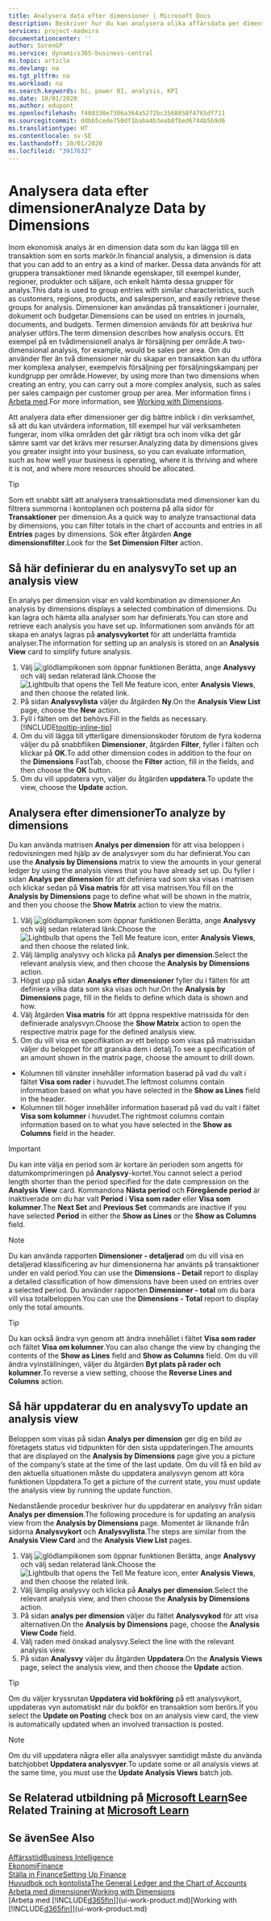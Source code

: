 ```yaml
---
title: Analysera data efter dimensioner | Microsoft Docs
description: Beskriver hur du kan analysera olika affärsdata per dimension.
services: project-madeira
documentationcenter: ''
author: SorenGP
ms.service: dynamics365-business-central
ms.topic: article
ms.devlang: na
ms.tgt_pltfrm: na
ms.workload: na
ms.search.keywords: bi, power BI, analysis, KPI
ms.date: 10/01/2020
ms.author: edupont
ms.openlocfilehash: f408330e7306a364a5272bc3568858f4765df711
ms.sourcegitcommit: ddbb5cede750df1baba4b3eab8fbed6744b5b9d6
ms.translationtype: HT
ms.contentlocale: sv-SE
ms.lasthandoff: 10/01/2020
ms.locfileid: "3917632"
---
```

#  <a name="analyze-data-by-dimensions"></a><span data-ttu-id="97ec8-103">Analysera data efter dimensioner</span><span class="sxs-lookup"><span data-stu-id="97ec8-103">Analyze Data by Dimensions</span></span>
<span data-ttu-id="97ec8-104">Inom ekonomisk analys är en dimension data som du kan lägga till en transaktion som en sorts markör.</span><span class="sxs-lookup"><span data-stu-id="97ec8-104">In financial analysis, a dimension is data that you can add to an entry as a kind of marker.</span></span> <span data-ttu-id="97ec8-105">Dessa data används för att gruppera transaktioner med liknande egenskaper, till exempel kunder, regioner, produkter och säljare, och enkelt hämta dessa grupper för analys.</span><span class="sxs-lookup"><span data-stu-id="97ec8-105">This data is used to group entries with similar characteristics, such as customers, regions, products, and salesperson, and easily retrieve these groups for analysis.</span></span> <span data-ttu-id="97ec8-106">Dimensioner kan användas på transaktioner i journaler, dokument och budgetar.</span><span class="sxs-lookup"><span data-stu-id="97ec8-106">Dimensions can be used on entries in journals, documents, and budgets.</span></span> <span data-ttu-id="97ec8-107">Termen dimension används för att beskriva hur analyser utförs.</span><span class="sxs-lookup"><span data-stu-id="97ec8-107">The term dimension describes how analysis occurs.</span></span> <span data-ttu-id="97ec8-108">Ett exempel på en tvådimensionell analys är försäljning per område.</span><span class="sxs-lookup"><span data-stu-id="97ec8-108">A two-dimensional analysis, for example, would be sales per area.</span></span> <span data-ttu-id="97ec8-109">Om du använder fler än två dimensioner när du skapar en transaktion kan du utföra mer komplexa analyser, exempelvis försäljning per försäljningskampanj per kundgrupp per område.</span><span class="sxs-lookup"><span data-stu-id="97ec8-109">However, by using more than two dimensions when creating an entry, you can carry out a more complex analysis, such as sales per sales campaign per customer group per area.</span></span> <span data-ttu-id="97ec8-110">Mer information finns i [Arbeta med](finance-dimensions.md).</span><span class="sxs-lookup"><span data-stu-id="97ec8-110">For more information, see [Working with Dimensions](finance-dimensions.md).</span></span>

<span data-ttu-id="97ec8-111">Att analyera data efter dimensioner ger dig bättre inblick i din verksamhet, så att du kan utvärdera information, till exempel hur väl verksamheten fungerar, inom vilka områden det går riktigt bra och inom vilka det går sämre samt var det krävs mer resurser.</span><span class="sxs-lookup"><span data-stu-id="97ec8-111">Analyzing data by dimensions gives you greater insight into your business, so you can evaluate information, such as how well your business is operating, where it is thriving and where it is not, and where more resources should be allocated.</span></span>

> [!TIP]
> <span data-ttu-id="97ec8-112">Som ett snabbt sätt att analysera transaktionsdata med dimensioner kan du filtrera summorna i kontoplanen och posterna på alla sidor för **Transaktioner** per dimension.</span><span class="sxs-lookup"><span data-stu-id="97ec8-112">As a quick way to analyze transactional data by dimensions, you can filter totals in the chart of accounts and entries in all **Entries** pages by dimensions.</span></span> <span data-ttu-id="97ec8-113">Sök efter åtgärden **Ange dimensionsfilter**.</span><span class="sxs-lookup"><span data-stu-id="97ec8-113">Look for the **Set Dimension Filter** action.</span></span>

## <a name="to-set-up-an-analysis-view"></a><span data-ttu-id="97ec8-114">Så här definierar du en analysvy</span><span class="sxs-lookup"><span data-stu-id="97ec8-114">To set up an analysis view</span></span>  
<span data-ttu-id="97ec8-115">En analys per dimension visar en vald kombination av dimensioner.</span><span class="sxs-lookup"><span data-stu-id="97ec8-115">An analysis by dimensions displays a selected combination of dimensions.</span></span> <span data-ttu-id="97ec8-116">Du kan lagra och hämta alla analyser som har definierats.</span><span class="sxs-lookup"><span data-stu-id="97ec8-116">You can store and retrieve each analysis you have set up.</span></span> <span data-ttu-id="97ec8-117">Informationen som används för att skapa en analys lagras på **analysvykortet** för att underlätta framtida analyser.</span><span class="sxs-lookup"><span data-stu-id="97ec8-117">The information for setting up an analysis is stored on an **Analysis View** card to simplify future analysis.</span></span>  

1. <span data-ttu-id="97ec8-118">Välj ![glödlampikonen som öppnar funktionen Berätta](media/ui-search/search_small.png "Berätta vad du vill göra"), ange **Analysvy** och välj sedan relaterad länk.</span><span class="sxs-lookup"><span data-stu-id="97ec8-118">Choose the ![Lightbulb that opens the Tell Me feature](media/ui-search/search_small.png "Tell me what you want to do") icon, enter **Analysis Views**, and then choose the related link.</span></span>  
2. <span data-ttu-id="97ec8-119">På sidan **Analysvylista** väljer du åtgärden **Ny**.</span><span class="sxs-lookup"><span data-stu-id="97ec8-119">On the **Analysis View List** page, choose the **New** action.</span></span>
3. <span data-ttu-id="97ec8-120">Fyll i fälten om det behövs.</span><span class="sxs-lookup"><span data-stu-id="97ec8-120">Fill in the fields as necessary.</span></span> [!INCLUDE[tooltip-inline-tip](includes/tooltip-inline-tip_md.md)]
4. <span data-ttu-id="97ec8-121">Om du vill lägga till ytterligare dimensionskoder förutom de fyra koderna väljer du på snabbfliken **Dimensioner**, åtgärden **Filter**, fyller i fälten och klickar på **OK**.</span><span class="sxs-lookup"><span data-stu-id="97ec8-121">To add other dimension codes in addition to the four on the **Dimensions** FastTab, choose the **Filter** action, fill in the fields, and then choose the **OK** button.</span></span>  
5. <span data-ttu-id="97ec8-122">Om du vill uppdatera vyn, väljer du åtgärden **uppdatera**.</span><span class="sxs-lookup"><span data-stu-id="97ec8-122">To update the view, choose the **Update** action.</span></span>

## <a name="to-analyze-by-dimensions"></a><span data-ttu-id="97ec8-123">Analysera efter dimensioner</span><span class="sxs-lookup"><span data-stu-id="97ec8-123">To analyze by dimensions</span></span>
<span data-ttu-id="97ec8-124">Du kan använda matrisen **Analys per dimension** för att visa beloppen i redovisningen med hjälp av de analysvyer som du har definierat.</span><span class="sxs-lookup"><span data-stu-id="97ec8-124">You can use the **Analysis by Dimensions** matrix to view the amounts in your general ledger by using the analysis views that you have already set up.</span></span> <span data-ttu-id="97ec8-125">Du fyller i sidan **Analys per dimension** för att definiera vad som ska visas i matrisen och klickar sedan på **Visa matris** för att visa matrisen.</span><span class="sxs-lookup"><span data-stu-id="97ec8-125">You fill on the **Analysis by Dimensions** page to define what will be shown in the matrix, and then you choose the **Show Matrix** action to view the matrix.</span></span>  

1. <span data-ttu-id="97ec8-126">Välj ![glödlampikonen som öppnar funktionen Berätta](media/ui-search/search_small.png "Berätta vad du vill göra"), ange **Analysvy** och välj sedan relaterad länk.</span><span class="sxs-lookup"><span data-stu-id="97ec8-126">Choose the ![Lightbulb that opens the Tell Me feature](media/ui-search/search_small.png "Tell me what you want to do") icon, enter **Analysis Views**, and then choose the related link.</span></span>  
2. <span data-ttu-id="97ec8-127">Välj lämplig analysvy och klicka på **Analys per dimension**.</span><span class="sxs-lookup"><span data-stu-id="97ec8-127">Select the relevant analysis view,  and then choose the **Analysis by Dimensions** action.</span></span>
3. <span data-ttu-id="97ec8-128">Högst upp på sidan **Analys efter dimensioner** fyller du i fälten för att definiera vilka data som ska visas och hur.</span><span class="sxs-lookup"><span data-stu-id="97ec8-128">On the **Analysis by Dimensions** page, fill in the fields to define which data is shown and how.</span></span>
4. <span data-ttu-id="97ec8-129">Välj åtgärden **Visa matris** för att öppna respektive matrissida för den definierade analysvyn.</span><span class="sxs-lookup"><span data-stu-id="97ec8-129">Choose the **Show Matrix** action to open the respective matrix page for the defined analysis view.</span></span>
5. <span data-ttu-id="97ec8-130">Om du vill visa en specifikation av ett belopp som visas på matrissidan väljer du beloppet för att granska dem i detalj.</span><span class="sxs-lookup"><span data-stu-id="97ec8-130">To see a specification of an amount shown in the matrix page, choose the amount to drill down.</span></span>  

- <span data-ttu-id="97ec8-131">Kolumnen till vänster innehåller information baserad på vad du valt i fältet **Visa som rader** i huvudet.</span><span class="sxs-lookup"><span data-stu-id="97ec8-131">The leftmost columns contain information based on what you have selected in the **Show as Lines** field in the header.</span></span>  
- <span data-ttu-id="97ec8-132">Kolumnen till höger innehåller information baserad på vad du valt i fältet **Visa som kolumner** i huvudet.</span><span class="sxs-lookup"><span data-stu-id="97ec8-132">The rightmost columns contain information based on to what you have selected in the **Show as Columns** field in the header.</span></span>

> [!IMPORTANT]  
>   <span data-ttu-id="97ec8-133">Du kan inte välja en period som är kortare än perioden som angetts för datumkomprimeringen på **Analysvy**-kortet.</span><span class="sxs-lookup"><span data-stu-id="97ec8-133">You cannot select a period length shorter than the period specified for the date compression on the **Analysis View** card.</span></span> <span data-ttu-id="97ec8-134">Kommandona **Nästa period** och **Föregående period** är inaktiverade om du har valt **Period** i **Visa som rader** eller **Visa som kolumner**.</span><span class="sxs-lookup"><span data-stu-id="97ec8-134">The **Next Set** and **Previous Set** commands are inactive if you have selected **Period** in either the **Show as Lines** or the **Show as Columns** field.</span></span>  

> [!NOTE]  
>   <span data-ttu-id="97ec8-135">Du kan använda rapporten **Dimensioner - detaljerad** om du vill visa en detaljerad klassificering av hur dimensionerna har använts på transaktioner under en vald period.</span><span class="sxs-lookup"><span data-stu-id="97ec8-135">You can use the **Dimensions - Detail** report to display a detailed classification of how dimensions have been used on entries over a selected period.</span></span> <span data-ttu-id="97ec8-136">Du använder rapporten **Dimensioner - total** om du bara vill visa totalbeloppen.</span><span class="sxs-lookup"><span data-stu-id="97ec8-136">You can use the **Dimensions - Total** report to display only the total amounts.</span></span>  

> [!TIP]  
>   <span data-ttu-id="97ec8-137">Du kan också ändra vyn genom att ändra innehållet i fältet **Visa som rader** och fältet **Visa om kolumner**.</span><span class="sxs-lookup"><span data-stu-id="97ec8-137">You can also change the view by changing the contents of the **Show as Lines** field and **Show as Columns** field.</span></span> <span data-ttu-id="97ec8-138">Om du vill ändra vyinställningen, väljer du åtgärden **Byt plats på rader och kolumner**.</span><span class="sxs-lookup"><span data-stu-id="97ec8-138">To reverse a view setting, choose the **Reverse Lines and Columns** action.</span></span>

## <a name="to-update-an-analysis-view"></a><span data-ttu-id="97ec8-139">Så här uppdaterar du en analysvy</span><span class="sxs-lookup"><span data-stu-id="97ec8-139">To update an analysis view</span></span>  
<span data-ttu-id="97ec8-140">Beloppen som visas på sidan **Analys per dimension** ger dig en bild av företagets status vid tidpunkten för den sista uppdateringen.</span><span class="sxs-lookup"><span data-stu-id="97ec8-140">The amounts that are displayed on the **Analysis by Dimensions** page give you a picture of the company’s state at the time of the last update.</span></span> <span data-ttu-id="97ec8-141">Om du vill få en bild av den aktuella situationen måste du uppdatera analysvyn genom att köra funktionen Uppdatera.</span><span class="sxs-lookup"><span data-stu-id="97ec8-141">To get a picture of the current state, you must update the analysis view by running the update function.</span></span>

<span data-ttu-id="97ec8-142">Nedanstående procedur beskriver hur du uppdaterar en analysvy från sidan **Analys per dimension**.</span><span class="sxs-lookup"><span data-stu-id="97ec8-142">The following procedure is for updating an analysis view from the **Analysis by Dimensions** page.</span></span> <span data-ttu-id="97ec8-143">Momentet är liknande från sidorna **Analysvykort** och **Analysvylista**.</span><span class="sxs-lookup"><span data-stu-id="97ec8-143">The steps are similar from the **Analysis View Card** and the **Analysis View List** pages.</span></span>  

1. <span data-ttu-id="97ec8-144">Välj ![glödlampikonen som öppnar funktionen Berätta](media/ui-search/search_small.png "Berätta vad du vill göra"), ange **Analysvy** och välj sedan relaterad länk.</span><span class="sxs-lookup"><span data-stu-id="97ec8-144">Choose the ![Lightbulb that opens the Tell Me feature](media/ui-search/search_small.png "Tell me what you want to do") icon, enter **Analysis Views**, and then choose the related link.</span></span>
2. <span data-ttu-id="97ec8-145">Välj lämplig analysvy och klicka på **Analys per dimension**.</span><span class="sxs-lookup"><span data-stu-id="97ec8-145">Select the relevant analysis view,  and then choose the **Analysis by Dimensions** action.</span></span>
2. <span data-ttu-id="97ec8-146">På sidan **analys per dimension** väljer du fältet **Analysvykod** för att visa alternativen.</span><span class="sxs-lookup"><span data-stu-id="97ec8-146">On the **Analysis by Dimensions** page, choose the **Analysis View Code** field.</span></span>  
3. <span data-ttu-id="97ec8-147">Välj raden med önskad analysvy.</span><span class="sxs-lookup"><span data-stu-id="97ec8-147">Select the line with the relevant analysis view.</span></span>  
4. <span data-ttu-id="97ec8-148">På sidan **Analysvy** väljer du åtgärden **Uppdatera**.</span><span class="sxs-lookup"><span data-stu-id="97ec8-148">On the **Analysis Views** page, select the analysis view, and then choose the **Update** action.</span></span>  

> [!TIP]  
>   <span data-ttu-id="97ec8-149">Om du väljer kryssrutan **Uppdatera vid bokföring** på ett analysvykort, uppdateras vyn automatiskt när du bokför en transaktion som berörs.</span><span class="sxs-lookup"><span data-stu-id="97ec8-149">If you select the **Update on Posting** check box on an analysis view card, the view is automatically updated when an involved transaction is posted.</span></span>

> [!NOTE]  
>   <span data-ttu-id="97ec8-150">Om du vill uppdatera några eller alla analysvyer samtidigt måste du använda batchjobbet **Uppdatera analysvyer**.</span><span class="sxs-lookup"><span data-stu-id="97ec8-150">To update some or all analysis views at the same time, you must use the **Update Analysis Views** batch job.</span></span>  

## <a name="see-related-training-at-microsoft-learn"></a><span data-ttu-id="97ec8-151">Se Relaterad utbildning på [Microsoft Learn](/learn/modules/dimensions-financial-reports-dynamics-365-business-central/index)</span><span class="sxs-lookup"><span data-stu-id="97ec8-151">See Related Training at [Microsoft Learn](/learn/modules/dimensions-financial-reports-dynamics-365-business-central/index)</span></span>

## <a name="see-also"></a><span data-ttu-id="97ec8-152">Se även</span><span class="sxs-lookup"><span data-stu-id="97ec8-152">See Also</span></span>
[<span data-ttu-id="97ec8-153">Affärsstöd</span><span class="sxs-lookup"><span data-stu-id="97ec8-153">Business Intelligence</span></span>](bi.md)  
[<span data-ttu-id="97ec8-154">Ekonomi</span><span class="sxs-lookup"><span data-stu-id="97ec8-154">Finance</span></span>](finance.md)  
[<span data-ttu-id="97ec8-155">Ställa in Finance</span><span class="sxs-lookup"><span data-stu-id="97ec8-155">Setting Up Finance</span></span>](finance-setup-finance.md)  
[<span data-ttu-id="97ec8-156">Huvudbok och kontolista</span><span class="sxs-lookup"><span data-stu-id="97ec8-156">The General Ledger and the Chart of Accounts</span></span>](finance-general-ledger.md)  
[<span data-ttu-id="97ec8-157">Arbeta med dimensioner</span><span class="sxs-lookup"><span data-stu-id="97ec8-157">Working with Dimensions</span></span>](finance-dimensions.md)  
<span data-ttu-id="97ec8-158">[Arbeta med [!INCLUDE[d365fin](includes/d365fin_md.md)]](ui-work-product.md)</span><span class="sxs-lookup"><span data-stu-id="97ec8-158">[Working with [!INCLUDE[d365fin](includes/d365fin_md.md)]](ui-work-product.md)</span></span>  
